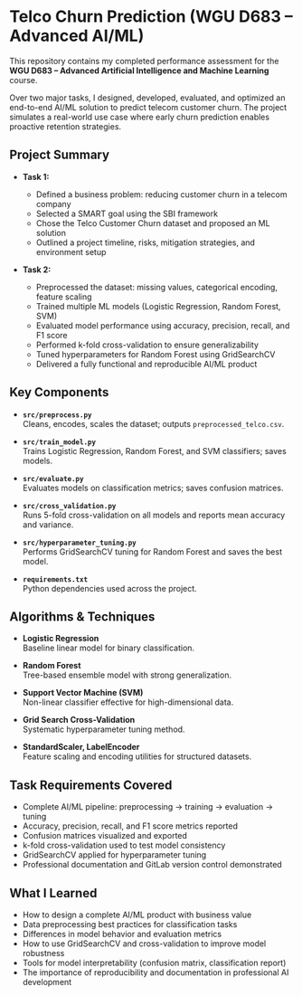 # Telco Churn Prediction (WGU D683 – Advanced AI/ML)

This repository contains my completed performance assessment for the **WGU D683 – Advanced Artificial Intelligence and Machine Learning** course.

Over two major tasks, I designed, developed, evaluated, and optimized an end-to-end AI/ML solution to predict telecom customer churn. The project simulates a real-world use case where early churn prediction enables proactive retention strategies.

## Project Summary

- **Task 1:**  
  - Defined a business problem: reducing customer churn in a telecom company  
  - Selected a SMART goal using the SBI framework  
  - Chose the Telco Customer Churn dataset and proposed an ML solution  
  - Outlined a project timeline, risks, mitigation strategies, and environment setup

- **Task 2:**  
  - Preprocessed the dataset: missing values, categorical encoding, feature scaling  
  - Trained multiple ML models (Logistic Regression, Random Forest, SVM)  
  - Evaluated model performance using accuracy, precision, recall, and F1 score  
  - Performed k-fold cross-validation to ensure generalizability  
  - Tuned hyperparameters for Random Forest using GridSearchCV  
  - Delivered a fully functional and reproducible AI/ML product

## Key Components

- **`src/preprocess.py`**  
  Cleans, encodes, scales the dataset; outputs `preprocessed_telco.csv`.  

- **`src/train_model.py`**  
  Trains Logistic Regression, Random Forest, and SVM classifiers; saves models.  

- **`src/evaluate.py`**  
  Evaluates models on classification metrics; saves confusion matrices.  

- **`src/cross_validation.py`**  
  Runs 5-fold cross-validation on all models and reports mean accuracy and variance.  

- **`src/hyperparameter_tuning.py`**  
  Performs GridSearchCV tuning for Random Forest and saves the best model.  

- **`requirements.txt`**  
  Python dependencies used across the project.  

## Algorithms & Techniques

- **Logistic Regression**  
  Baseline linear model for binary classification.  

- **Random Forest**  
  Tree-based ensemble model with strong generalization.  

- **Support Vector Machine (SVM)**  
  Non-linear classifier effective for high-dimensional data.  

- **Grid Search Cross-Validation**  
  Systematic hyperparameter tuning method.  

- **StandardScaler, LabelEncoder**  
  Feature scaling and encoding utilities for structured datasets.  

## Task Requirements Covered

- Complete AI/ML pipeline: preprocessing → training → evaluation → tuning  
- Accuracy, precision, recall, and F1 score metrics reported  
- Confusion matrices visualized and exported  
- k-fold cross-validation used to test model consistency  
- GridSearchCV applied for hyperparameter tuning  
- Professional documentation and GitLab version control demonstrated  

## What I Learned

- How to design a complete AI/ML product with business value  
- Data preprocessing best practices for classification tasks  
- Differences in model behavior and evaluation metrics  
- How to use GridSearchCV and cross-validation to improve model robustness  
- Tools for model interpretability (confusion matrix, classification report)  
- The importance of reproducibility and documentation in professional AI development  
